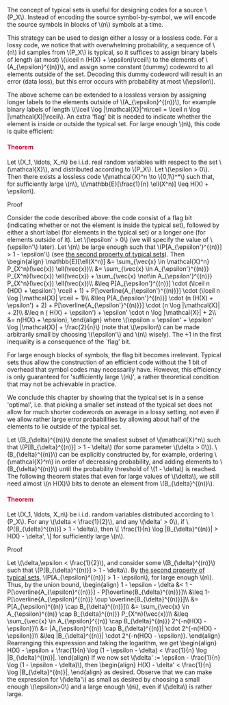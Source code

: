 <p>The concept of typical sets is useful for designing codes for a source \(P_X\). Instead of encoding the source symbol-by-symbol, we will encode the source symbols in blocks of \(n\) symbols at a time.</p>
<p>This strategy can be used to design either a lossy or a lossless code. For a lossy code, we notice that with overwhelming probability, a sequence of \(n\) iid samples from \(P_X\) is typical, so it suffices to assign binary labels of length (at most) \(\lceil n (H(X) + \epsilon)\rceil\) to the elements of \(A_{\epsilon}^{(n)}\), and assign some constant (dummy) codeword to all elements outside of the set. Decoding this dummy codeword will result in an error (data loss), but this error occurs with probability at most \(\epsilon\).</p>
<p>The above scheme can be extended to a lossless version by assigning longer labels to the elements outside of \(A_{\epsilon}^{(n)}\), for example binary labels of length \(\lceil \log |\mathcal{X}|^n\rceil = \lceil n \log |\mathcal{X}|\rceil\). An extra 'flag' bit is needed to indicate whether the element is inside or outside the typical set. For large enough \(n\), this code is quite efficient:</p>
<div class="content-box pad-box-mini border border-trbl border-round">
<h4 style="color: #bc0031;"><strong>Theorem</strong></h4>
Let \(X_1, \ldots, X_n\) be i.i.d. real random variables with respect to the set \(\mathcal{X}\), and distributed according to \(P_X\). Let \(\epsilon &gt; 0\). Then there exists a lossless code \(\mathcal{X}^n \to \{0,1\}^*\) such that, for sufficiently large \(n\), \(\mathbb{E}[\frac{1}{n} \ell(X^n)] \leq H(X) + \epsilon\).
<p><span class="element_toggler" role="button" aria-controls="group1" aria-label="Toggler" aria-expanded="false"><span class="Button">Proof</span></span></p>
<div id="group1" style="">
<div class="content-box">Consider the code described above: the code consist of a flag bit (indicating whether or not the element is inside the typical set), followed by either a short label (for elements in the typical set) or a longer one (for elements outside of it). Let \(\epsilon' &gt; 0\) (we will specify the value of \(\epsilon'\) later). Let \(n\) be large enough such that \(P[A_{\epsilon'}^{(n)}] &gt; 1 - \epsilon'\) (see <a title="Properties of Typical Sets" href="https://canvas.uva.nl/courses/2205/pages/properties-of-typical-sets" data-api-endpoint="https://canvas.uva.nl/api/v1/courses/2205/pages/properties-of-typical-sets" data-api-returntype="Page">the second property of typical sets</a>). Then \begin{align} \mathbb{E}[\ell(X^n)] &amp;= \sum_{\vec{x} \in \mathcal{X}^n} P_{X^n}(\vec{x}) \ell(\vec{x})\\ &amp;= \sum_{\vec{x} \in A_{\epsilon'}^{(n)}} P_{X^n}(\vec{x}) \ell(\vec{x}) + \sum_{\vec{x} \not\in A_{\epsilon'}^{(n)}} P_{X^n}(\vec{x}) \ell(\vec{x})\\ &amp;\leq P[A_{\epsilon'}^{(n)}] \cdot (\lceil n (H(X) + \epsilon') \rceil + 1) + P[\overline{A_{\epsilon'}^{(n)}}] \cdot (\lceil n \log |\mathcal{X}| \rceil + 1)\\ &amp;\leq P[A_{\epsilon'}^{(n)}] \cdot (n (H(X) + \epsilon') + 2) + P[\overline{A_{\epsilon'}^{(n)}}] \cdot (n \log |\mathcal{X}| + 2)\\ &amp;\leq n ( H(X) + \epsilon') + \epsilon' \cdot n \log |\mathcal{X}| + 2\\ &amp;= n(H(X) + \epsilon), \end{align} where \(\epsilon = \epsilon' + \epsilon' \log |\mathcal{X}| + \frac{2}{n}\) (note that \(\epsilon\) can be made arbitrarily small by choosing \(\epsilon'\) and \(n\) wisely). The +1 in the first inequality is a consequence of the `flag' bit.</div>
</div>
</div>
<p>For large enough blocks of symbols, the flag bit becomes irrelevant. Typical sets thus allow the construction of an efficient code without the 1 bit of overhead that symbol codes may necessarily have. However, this efficiency is only guaranteed for 'sufficiently large \(n\)', a rather theoretical condition that may not be achievable in practice.</p>
<p>We conclude this chapter by showing that the typical set is in a sense 'optimal', i.e. that picking a smaller set instead of the typical set does not allow for much shorter codewords on average in a lossy setting, not even if we allow rather large error probabilities by allowing about half of the elements to lie outside of the typical set.</p>
<p>Let \(B_{\delta}^{(n)}\) denote the smallest subset of \(\mathcal{X}^n\) such that \(P[B_{\delta}^{(n)}] &gt; 1 - \delta\) (for some parameter \(\delta &gt; 0\)). \(B_{\delta}^{(n)}\) can be explicitly constructed by, for example, ordering \(\mathcal{X}^n\) in order of decreasing probability, and adding elements to \(B_{\delta}^{(n)}\) until the probability threshold of \(1 - \delta\) is reached. The following theorem states that even for large values of \(\delta\), we still need almost \(n H(X)\) bits to denote an element from \(B_{\delta}^{(n)}\).</p>
<div class="content-box pad-box-mini border border-trbl border-round">
<h4 style="color: #bc0031;"><strong>Theorem</strong></h4>
Let \(X_1, \ldots, X_n\) be i.i.d. random variables distributed according to \(P_X\). For any \(\delta &lt; \frac{1}{2}\), and any \(\delta' &gt; 0\), if \(P[B_{\delta}^{(n)}] &gt; 1 - \delta\), then \[ \frac{1}{n} \log |B_{\delta}^{(n)}| &gt; H(X) - \delta', \] for sufficiently large \(n\).
<p><span class="element_toggler" role="button" aria-controls="group2" aria-label="Toggler" aria-expanded="false"><span class="Button">Proof</span></span></p>
<div id="group2" style="">
<div class="content-box">Let \(\delta,\epsilon &lt; \frac{1}{2}\), and consider some \(B_{\delta}^{(n)}\) such that \(P[B_{\delta}^{(n)}] &gt; 1 - \delta\). By <a title="Properties of Typical Sets" href="https://canvas.uva.nl/courses/2205/pages/properties-of-typical-sets" data-api-endpoint="https://canvas.uva.nl/api/v1/courses/2205/pages/properties-of-typical-sets" data-api-returntype="Page">the second property of typical sets</a>, \(P[A_{\epsilon}^{(n)}] &gt; 1 - \epsilon\), for large enough \(n\). Thus, by the union bound, \begin{align} 1 - \epsilon - \delta &amp;&lt; 1 - P[\overline{A_{\epsilon}^{(n)}}] - P[\overline{B_{\delta}^{(n)}}]\\ &amp;\leq 1-P[\overline{A_{\epsilon}^{(n)}} \cup \overline{B_{\delta}^{(n)}}]\\ &amp;= P[A_{\epsilon}^{(n)} \cap B_{\delta}^{(n)}]\\ &amp;= \sum_{\vec{x} \in A_{\epsilon}^{(n)} \cap B_{\delta}^{(n)}} P_{X^n}(\vec{x})\\ &amp;\leq \sum_{\vec{x} \in A_{\epsilon}^{(n)} \cap B_{\delta}^{(n)}} 2^{-n(H(X) - \epsilon)}\\ &amp;= |A_{\epsilon}^{(n)} \cap B_{\delta}^{(n)}| \cdot 2^{-n(H(X) - \epsilon)}\\ &amp;\leq |B_{\delta}^{(n)}| \cdot 2^{-n(H(X) - \epsilon)}. \end{align} Rearranging this expression and taking the logarithm, we get \begin{align} H(X) - \epsilon + \frac{1}{n} \log (1 - \epsilon - \delta) &lt; \frac{1}{n} \log |B_{\delta}^{(n)}|. \end{align} If we now set \(\delta' := \epsilon - \frac{1}{n} \log (1 - \epsilon - \delta)\), then \begin{align} H(X) - \delta' &lt; \frac{1}{n} \log |B_{\delta}^{(n)}|, \end{align} as desired. Observe that we can make the expression for \(\delta'\) as small as desired by choosing a small enough \(\epsilon&gt;0\) and a large enough \(n\), even if \(\delta\) is rather large.</div>
</div>
</div>
<p> </p>